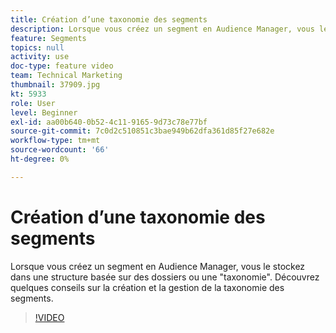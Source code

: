 ```yaml
---
title: Création d’une taxonomie des segments
description: Lorsque vous créez un segment en Audience Manager, vous le stockez dans une structure basée sur des dossiers ou une "taxonomie". Découvrez quelques conseils sur la création et la gestion de la taxonomie des segments.
feature: Segments
topics: null
activity: use
doc-type: feature video
team: Technical Marketing
thumbnail: 37909.jpg
kt: 5933
role: User
level: Beginner
exl-id: aa00b640-0b52-4c11-9165-9d73c78e77bf
source-git-commit: 7c0d2c510851c3bae949b62dfa361d85f27e682e
workflow-type: tm+mt
source-wordcount: '66'
ht-degree: 0%

---
```


# Création d’une taxonomie des segments

Lorsque vous créez un segment en Audience Manager, vous le stockez dans une structure basée sur des dossiers ou une &quot;taxonomie&quot;. Découvrez quelques conseils sur la création et la gestion de la taxonomie des segments.

>[!VIDEO](https://video.tv.adobe.com/v/326858/?quality=12&learn=on&captions=fre_fr)

